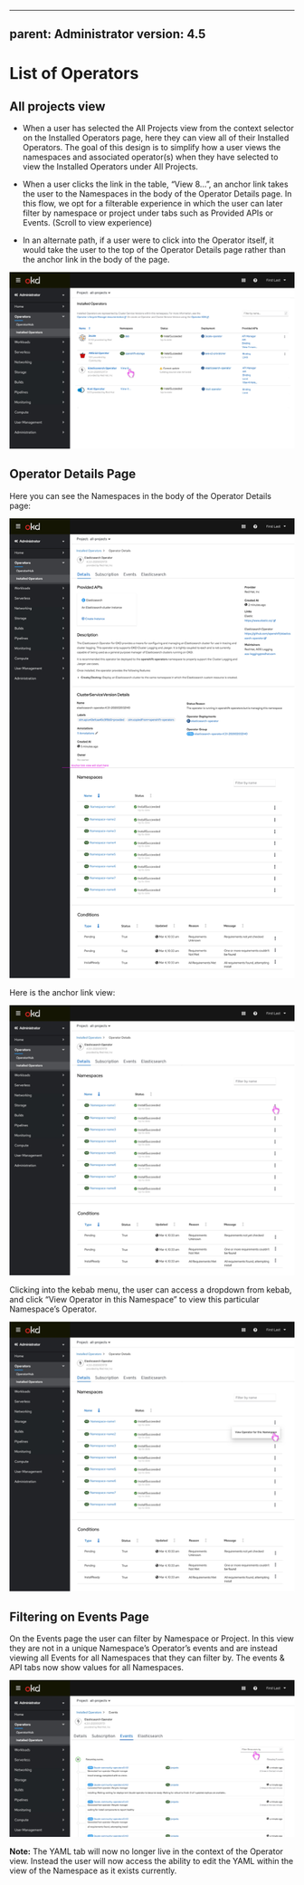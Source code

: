 
---
parent: Administrator
version: 4.5
---

# List of Operators

## All projects view

- When a user has selected the All Projects view from the context selector on the Installed Operators page, here they can view all of their Installed Operators. The goal of this design is to simplify how a user views the namespaces and associated operator(s) when they have selected to view the Installed Operators under All Projects.

- When a user clicks the link in the table, “View 8…”, an anchor link takes the user to the Namespaces in the body of the Operator Details page. In this flow, we opt for a filterable experience in which the user can later filter by namespace or project under tabs such as Provided APIs or Events. (Scroll to view experience)

- In an alternate path, if a user were to click into the Operator itself, it would take the user to the top of the Operator Details page rather than the anchor link in the body of the page. 

![list-of-operators](img/list-of-operators.jpg)

## Operator Details Page


Here you can see the Namespaces in the body of the Operator Details page:

![operator-details-page](img/operator-details-page.jpg)

Here is the anchor link view:

![namespaces-view](img/namespaces-view.jpg)

Clicking into the kebab menu, the user can access a dropdown from kebab, and click “View Operator in this Namespace” to view this particular Namespace’s Operator.

![menu-option](img/menu-option.jpg)

## Filtering on Events Page
On the Events page the user can filter by Namespace or Project. In this view they are not in a unique Namespace’s Operator’s events and are instead viewing all Events for all Namespaces that they can filter by. The events & API tabs now show values for all Namespaces.

![events-with-filter](img/events-with-filter.jpg)


**Note:** The YAML tab will now no longer live in the context of the Operator view. Instead the user will now access the ability to edit the YAML within the view of the Namespace as it exists currently.

